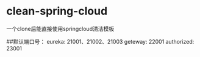 # clean-spring-cloud

一个clone后能直接使用springcloud清洁模板



##默认端口号：
    eureka: 21001、21002、21003
    geteway: 22001
    authorized: 23001
